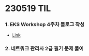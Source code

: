 # 230519 TIL
### 1. EKS Workshop 4주차 블로그 작성
* [Link](https://velog.io/@eljoelee/AEWS-STUDY-4%EC%A3%BC%EC%B0%A8-Observability)
### 2. 네트워크 관리사 2급 필기 문제 풀이